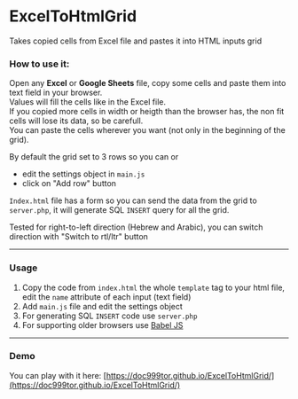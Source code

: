# ExcelToHtmlGrid
Takes copied cells from Excel file and pastes it into HTML inputs grid

### How to use it:
Open any **Excel** or **Google Sheets** file, copy some cells and paste them into text field in your browser.  
Values will fill the cells like in the Excel file.  
If you copied more cells in width or heigth than the browser has, the non fit cells will lose its data, so be carefull.  
You can paste the cells wherever you want (not only in the beginning of the grid).   

By default the grid set to 3 rows so you can or

* edit the settings object in `main.js`
* click on "Add row" button

`Index.html` file has a form so you can send the data from the grid to `server.php`, it will generate SQL `INSERT` query for all the grid. 

Tested for right-to-left direction (Hebrew and Arabic), you can switch direction with "Switch to rtl/ltr" button  

---

### Usage

1. Copy the code from `index.html` the whole `template` tag to your html file, edit the `name` attribute of each input (text field)
2. Add `main.js` file and edit the settings object
3. For generating SQL `INSERT` code use `server.php`
4. For supporting older browsers use [Babel JS](https://babeljs.io/)

---

### Demo
You can play with it here: [https://doc999tor.github.io/ExcelToHtmlGrid/](https://doc999tor.github.io/ExcelToHtmlGrid/)